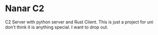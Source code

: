 # Nanar C2
C2 Server with python server and Rust Client. This is just a project for uni don't think it is anything special. I want to drop out.

